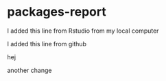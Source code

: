 # packages-report

I added this line from Rstudio from my local computer

I added this line from github

hej

another change